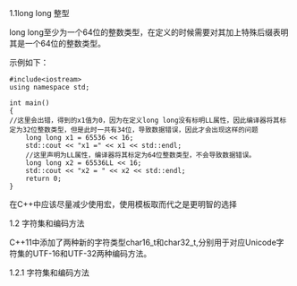 1.1long long 整型

long long至少为一个64位的整数类型，在定义的时候需要对其加上特殊后缀表明其是一个64位的整数类型。

示例如下：



```
#include<iostream>
using namespace std;

int main()
{	
//这里会出错，得到的x1值为0，因为在定义long long没有标明LL属性，因此编译器将其标定为32位整数类型，但是此时一共有34位，导致数据错误，因此才会出现这样的问题
	long long x1 = 65536 << 16;
	std::cout << "x1 =" << x1 << std::endl;
	//这里声明为LL属性，编译器将其标定为64位整数类型，不会导致数据错误。
	long long x2 = 65536LL << 16;
	std::cout << "x2 = " << x2 << std::endl;
	return 0;
}
```

在C++中应该尽量减少使用宏，使用模板取而代之是更明智的选择

1.2 字符集和编码方法

C++11中添加了两种新的字符类型char16_t和char32_t,分别用于对应Unicode字符集的UTF-16和UTF-32两种编码方法。

1.2.1 字符集和编码方法



